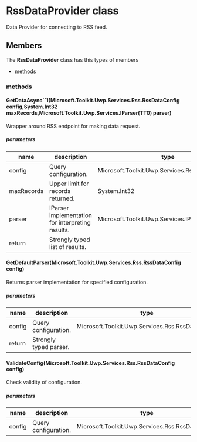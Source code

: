 
# RssDataProvider class

Data Provider for connecting to RSS feed.

## Members

The **RssDataProvider** class has this types of members

* [methods](#methods)

### methods

#### GetDataAsync``1(Microsoft.Toolkit.Uwp.Services.Rss.RssDataConfig config,System.Int32 maxRecords,Microsoft.Toolkit.Uwp.Services.IParser(TT0) parser)

Wrapper around RSS endpoint for making data request.

##### parameters



| name | description | type |
| --- | --- | --- |
| config | Query configuration. | Microsoft.Toolkit.Uwp.Services.Rss.RssDataConfig |
| maxRecords | Upper limit for records returned. | System.Int32 |
| parser | IParser implementation for interpreting results. | Microsoft.Toolkit.Uwp.Services.IParser(TT0) |
| return |Strongly typed list of results. |

#### GetDefaultParser(Microsoft.Toolkit.Uwp.Services.Rss.RssDataConfig config)

Returns parser implementation for specified configuration.

##### parameters



| name | description | type |
| --- | --- | --- |
| config | Query configuration. | Microsoft.Toolkit.Uwp.Services.Rss.RssDataConfig |
| return |Strongly typed parser. |

#### ValidateConfig(Microsoft.Toolkit.Uwp.Services.Rss.RssDataConfig config)

Check validity of configuration.

##### parameters



| name | description | type |
| --- | --- | --- |
| config | Query configuration. | Microsoft.Toolkit.Uwp.Services.Rss.RssDataConfig |

